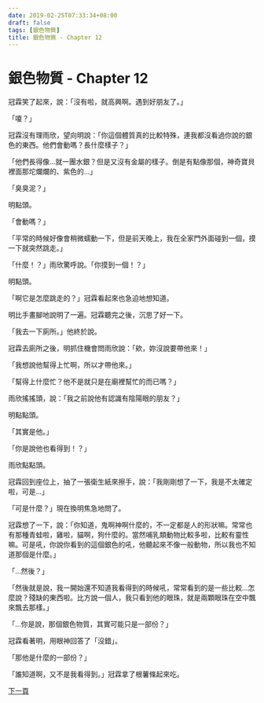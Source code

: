 ```yaml
---
date: 2019-02-25T07:33:34+08:00
draft: false
tags: [銀色物質]
title: 銀色物質 - Chapter 12
---
```


# 銀色物質 - Chapter 12

冠霖笑了起來，說：「沒有啦，就高興啊。遇到好朋友了。」

「嗄？」

冠霖沒有理雨欣，望向明說：「你這個體質真的比較特殊，連我都沒看過你說的銀色的東西。他們會動嗎？長什麼樣子？」

「他們長得像...就一團水銀？但是又沒有金屬的樣子。倒是有點像那個，神奇寶貝裡面那坨爛爛的、紫色的...」

「臭臭泥？」

明點頭。

「會動嗎？」

「平常的時候好像會稍微蠕動一下，但是前天晚上，我在全家門外面碰到一個，摸一下就突然跳走。」

「什麼！？」雨欣驚呼說。「你摸到一個！？」

明點頭。

「啊它是怎麼跳走的？」冠霖看起來也急迫地想知道。

明比手畫腳地說明了一遍。冠霖聽完之後，沉思了好一下。

「我去一下廁所。」他終於說。

冠霖去廁所之後，明抓住機會問雨欣說：「欸，妳沒說要帶他來！」

「我想說他幫得上忙啊，所以才帶他來。」

「幫得上什麼忙？他不是就只是在廟裡幫忙的而已嗎？」

雨欣搖搖頭，說：「我之前說他有認識有陰陽眼的朋友？」

明點點頭。

「其實是他。」

「你是說他也看得到！？」

雨欣點點頭。

冠霖回到座位上，抽了一張衛生紙來擦手，說：「我剛剛想了一下，我是不太確定啦，可是...」

「可是什麼？」現在換明焦急地問了。

冠霖想了一下，說：「你知道，鬼啊神啊什麼的，不一定都是人的形狀嘛。常常也有那種青蛙啦，雞啦，貓啊，狗什麼的。當然哺乳類動物比較多啦，比較有靈性嘛。可是吼，你說你看到的這個銀色的吼，他聽起來不像一般動物，所以我也不知道那個是什麼。」

「...然後？」

「然後就是說，我一開始還不知道我看得到的時候吼，常常看到的是一些比較...怎麼說？殘缺的東西啦。比方說一個人，我只看到他的眼珠，就是兩顆眼珠在空中飄來飄去那樣。」

「...你是說，那個銀色物質，其實可能只是一部份？」

冠霖看著明，用眼神回答了「沒錯」。

「那他是什麼的一部份？」

「誰知道啊，又不是我看得到。」冠霖拿了根薯條起來吃。

[下一頁][1]

[1]:	/short-stories/silver-matter_page-13.md